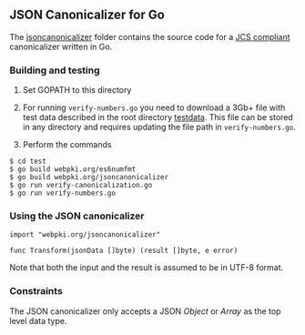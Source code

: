 ## JSON Canonicalizer for Go

The [jsoncanonicalizer](src/webpki.org/jsoncanonicalizer)
folder contains the source code for a 
[JCS compliant](https://tools.ietf.org/html/draft-rundgren-json-canonicalization-scheme-02) 
canonicalizer written in Go.

### Building and testing

1. Set GOPATH to this directory

2. For running `verify-numbers.go` you need to download a 3Gb+ file with test
data described in the root directory [testdata](../testdata).  This file can be stored in
any directory and requires updating the file path in `verify-numbers.go`.

3. Perform the commands
```code
$ cd test
$ go build webpki.org/es6numfmt
$ go build webpki.org/jsoncanonicalizer
$ go run verify-canonicalization.go
$ go run verify-numbers.go
```


### Using the JSON canonicalizer

```code
import "webpki.org/jsoncanonicalizer"

func Transform(jsonData []byte) (result []byte, e error)
```
Note that both the input and the result is assumed to be in UTF-8 format.

### Constraints
The JSON canonicalizer only accepts a JSON _Object_ or _Array_ as the top level data type.
